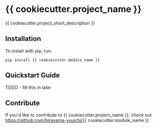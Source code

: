 {{ cookiecutter.project_name }}
======

{{ cookiecutter.project_short_description }}

Installation
------------

To install with pip, run:

    pip install {{ cookiecutter.module_name }}

Quickstart Guide
----------------

TODO - fill this in later

Contribute
----------

If you'd like to contribute to {{ cookiecutter.project_name }}, check out https://github.com/hirayama-yuuichi/{{ cookiecutter.module_name }}
